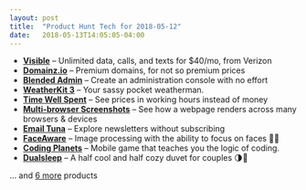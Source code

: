 ```yaml
---
layout: post
title:  "Product Hunt Tech for 2018-05-12"
date:   2018-05-13T14:05:05-04:00
---
```


* **[Visible](https://www.producthunt.com/posts/visible-3?utm_campaign=producthunt-api&utm_medium=api&utm_source=Application%3A+Daily+Digest+RSS+%28ID%3A+3202%29)** – Unlimited data, calls, and texts for $40/mo, from Verizon
* **[Domainz.io](https://www.producthunt.com/posts/domainz-io?utm_campaign=producthunt-api&utm_medium=api&utm_source=Application%3A+Daily+Digest+RSS+%28ID%3A+3202%29)** – Premium domains, for not so premium prices
* **[Blended Admin](https://www.producthunt.com/posts/blended-admin?utm_campaign=producthunt-api&utm_medium=api&utm_source=Application%3A+Daily+Digest+RSS+%28ID%3A+3202%29)** – Create an administration console with no effort
* **[WeatherKit 3](https://www.producthunt.com/posts/weatherkit-3?utm_campaign=producthunt-api&utm_medium=api&utm_source=Application%3A+Daily+Digest+RSS+%28ID%3A+3202%29)** – Your sassy pocket weatherman.
* **[Time Well Spent](https://www.producthunt.com/posts/time-well-spent?utm_campaign=producthunt-api&utm_medium=api&utm_source=Application%3A+Daily+Digest+RSS+%28ID%3A+3202%29)** – See prices in working hours instead of money
* **[Multi-browser Screenshots](https://www.producthunt.com/posts/multi-browser-screenshots?utm_campaign=producthunt-api&utm_medium=api&utm_source=Application%3A+Daily+Digest+RSS+%28ID%3A+3202%29)** – See how a webpage renders across many browsers & devices
* **[Email Tuna](https://www.producthunt.com/posts/email-tuna?utm_campaign=producthunt-api&utm_medium=api&utm_source=Application%3A+Daily+Digest+RSS+%28ID%3A+3202%29)** – Explore newsletters without subscribing
* **[FaceAware](https://www.producthunt.com/posts/faceaware?utm_campaign=producthunt-api&utm_medium=api&utm_source=Application%3A+Daily+Digest+RSS+%28ID%3A+3202%29)** – Image processing with the ability to focus on faces 📸👶
* **[Coding Planets](https://www.producthunt.com/posts/coding-planets?utm_campaign=producthunt-api&utm_medium=api&utm_source=Application%3A+Daily+Digest+RSS+%28ID%3A+3202%29)** – Mobile game that teaches you the logic of coding.
* **[Dualsleep](https://www.producthunt.com/posts/dualsleep?utm_campaign=producthunt-api&utm_medium=api&utm_source=Application%3A+Daily+Digest+RSS+%28ID%3A+3202%29)** – A half cool and half cozy duvet for couples 🌗🛌

… and [6 more](https://www.producthunt.com/tech) products